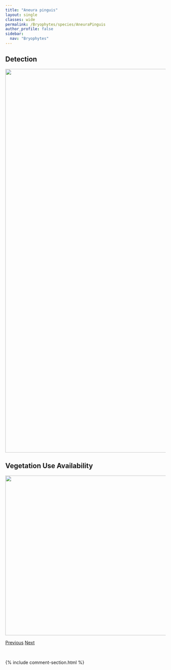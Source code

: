 ```yaml
---
title: "Aneura pinguis"
layout: single
classes: wide
permalink: /Bryophytes/species/AneuraPinguis
author_profile: false
sidebar:
  nav: "Bryophytes"
---
```


<h2>Detection</h2>

<a href="https://drive.google.com/uc?export=view&id=1lIDrBGAugl7e2JWh6dwAO-QTd9xQjnRo">
<img src="https://drive.google.com/uc?export=view&id=1lIDrBGAugl7e2JWh6dwAO-QTd9xQjnRo" height = "1200" width = "800">
</a>


<h2>Vegetation Use Availability</h2>

<a href="https://drive.google.com/uc?export=view&id=1eeRrdIxCxOjVJzek5jjBVoLfmhnQPkc0">
<img src="https://drive.google.com/uc?export=view&id=1eeRrdIxCxOjVJzek5jjBVoLfmhnQPkc0" height = "500" width = "1000">
</a>


<a href="/DevelopmentWebsite/Bryophytes/species/AndreaeaRupestris" class="pagination--pager" title="Andreaea rupestris">Previous</a> <a href="/DevelopmentWebsite/Bryophytes/species/AtrichumSelwynii" class="pagination--pager" title="Atrichum selwynii">Next</a>

<p>&nbsp;</p>

{% include comment-section.html %}
